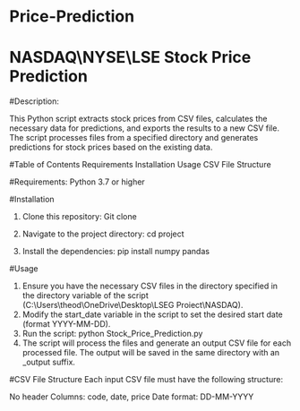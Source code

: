 # Price-Prediction

# NASDAQ\NYSE\LSE Stock Price Prediction

#Description:

This Python script extracts stock prices from CSV files, calculates the necessary data for predictions, and exports the results to a new CSV file. The script processes files from a specified directory and generates predictions for stock prices based on the existing data.

#Table of Contents
Requirements
Installation
Usage
CSV File Structure

#Requirements:
Python 3.7 or higher

#Installation

1. Clone this repository:
Git clone 

2. Navigate to the project directory:
cd project

3. Install the dependencies:
pip install numpy pandas

#Usage
1. Ensure you have the necessary CSV files in the directory specified in the directory variable of the script (C:\\Users\\theod\\OneDrive\\Desktop\\LSEG Proiect\\NASDAQ).
2. Modify the start_date variable in the script to set the desired start date (format YYYY-MM-DD).
3. Run the script:
python Stock_Price_Prediction.py
4. The script will process the files and generate an output CSV file for each processed file. The output will be saved in the same directory with an _output suffix.

#CSV File Structure
Each input CSV file must have the following structure:

No header
Columns: code, date, price
Date format: DD-MM-YYYY
